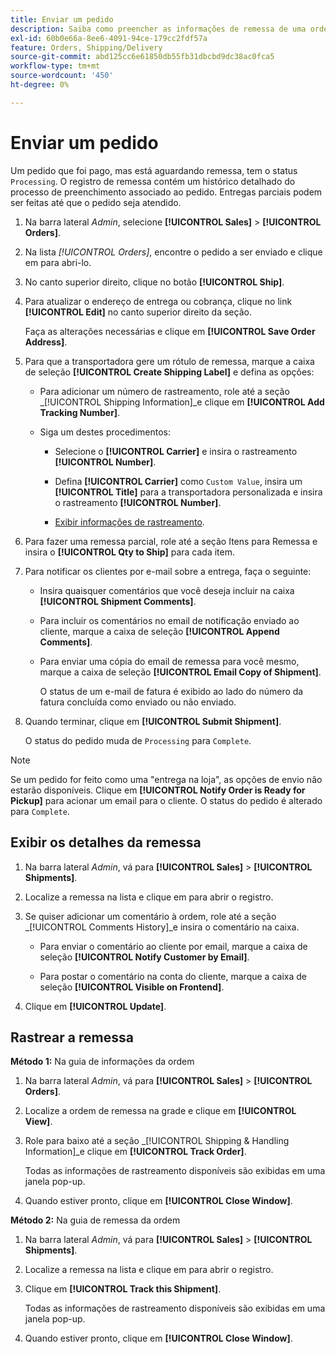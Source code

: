 ```yaml
---
title: Enviar um pedido
description: Saiba como preencher as informações de remessa de uma ordem de processamento e visualizar as informações de remessa e rastreamento.
exl-id: 60b0e66a-8ee6-4091-94ce-179cc2fdf57a
feature: Orders, Shipping/Delivery
source-git-commit: abd125cc6e61850db55fb31dbcbd9dc38ac0fca5
workflow-type: tm+mt
source-wordcount: '450'
ht-degree: 0%

---
```


# Enviar um pedido

Um pedido que foi pago, mas está aguardando remessa, tem o status `Processing`. O registro de remessa contém um histórico detalhado do processo de preenchimento associado ao pedido. Entregas parciais podem ser feitas até que o pedido seja atendido.

1. Na barra lateral _Admin_, selecione **[!UICONTROL Sales]** > **[!UICONTROL Orders]**.

1. Na lista _[!UICONTROL Orders]_, encontre o pedido a ser enviado e clique em para abri-lo.

1. No canto superior direito, clique no botão **[!UICONTROL Ship]**.

1. Para atualizar o endereço de entrega ou cobrança, clique no link **[!UICONTROL Edit]** no canto superior direito da seção.

   Faça as alterações necessárias e clique em **[!UICONTROL Save Order Address]**.

1. Para que a transportadora gere um rótulo de remessa, marque a caixa de seleção **[!UICONTROL Create Shipping Label]** e defina as opções:

   - Para adicionar um número de rastreamento, role até a seção _[!UICONTROL Shipping Information]_e clique em **[!UICONTROL Add Tracking Number]**.

   - Siga um destes procedimentos:

      - Selecione o **[!UICONTROL Carrier]** e insira o rastreamento **[!UICONTROL Number]**.

      - Defina **[!UICONTROL Carrier]** como `Custom Value`, insira um **[!UICONTROL Title]** para a transportadora personalizada e insira o rastreamento **[!UICONTROL Number]**.

      - [Exibir informações de rastreamento](#track-the-shipment).

1. Para fazer uma remessa parcial, role até a seção Itens para Remessa e insira o **[!UICONTROL Qty to Ship]** para cada item.

1. Para notificar os clientes por e-mail sobre a entrega, faça o seguinte:

   - Insira quaisquer comentários que você deseja incluir na caixa **[!UICONTROL Shipment Comments]**.

   - Para incluir os comentários no email de notificação enviado ao cliente, marque a caixa de seleção **[!UICONTROL Append Comments]**.

   - Para enviar uma cópia do email de remessa para você mesmo, marque a caixa de seleção **[!UICONTROL Email Copy of Shipment]**.

     O status de um e-mail de fatura é exibido ao lado do número da fatura concluída como enviado ou não enviado.

1. Quando terminar, clique em **[!UICONTROL Submit Shipment]**.

   O status do pedido muda de `Processing` para `Complete`.

>[!NOTE]
>
>Se um pedido for feito como uma &quot;entrega na loja&quot;, as opções de envio não estarão disponíveis. Clique em **[!UICONTROL Notify Order is Ready for Pickup]** para acionar um email para o cliente. O status do pedido é alterado para `Complete`.

## Exibir os detalhes da remessa

1. Na barra lateral _Admin_, vá para **[!UICONTROL Sales]** > **[!UICONTROL Shipments]**.

1. Localize a remessa na lista e clique em para abrir o registro.

1. Se quiser adicionar um comentário à ordem, role até a seção _[!UICONTROL Comments History]_e insira o comentário na caixa.

   - Para enviar o comentário ao cliente por email, marque a caixa de seleção **[!UICONTROL Notify Customer by Email]**.

   - Para postar o comentário na conta do cliente, marque a caixa de seleção **[!UICONTROL Visible on Frontend]**.

1. Clique em **[!UICONTROL Update]**.

## Rastrear a remessa

**Método 1:** Na guia de informações da ordem

1. Na barra lateral _Admin_, vá para **[!UICONTROL Sales]** > **[!UICONTROL Orders]**.

1. Localize a ordem de remessa na grade e clique em **[!UICONTROL View]**.

1. Role para baixo até a seção _[!UICONTROL Shipping & Handling Information]_e clique em **[!UICONTROL Track Order]**.

   Todas as informações de rastreamento disponíveis são exibidas em uma janela pop-up.

1. Quando estiver pronto, clique em **[!UICONTROL Close Window]**.

**Método 2:** Na guia de remessa da ordem

1. Na barra lateral _Admin_, vá para **[!UICONTROL Sales]** > **[!UICONTROL Shipments]**.

1. Localize a remessa na lista e clique em para abrir o registro.

1. Clique em **[!UICONTROL Track this Shipment]**.

   Todas as informações de rastreamento disponíveis são exibidas em uma janela pop-up.

1. Quando estiver pronto, clique em **[!UICONTROL Close Window]**.
